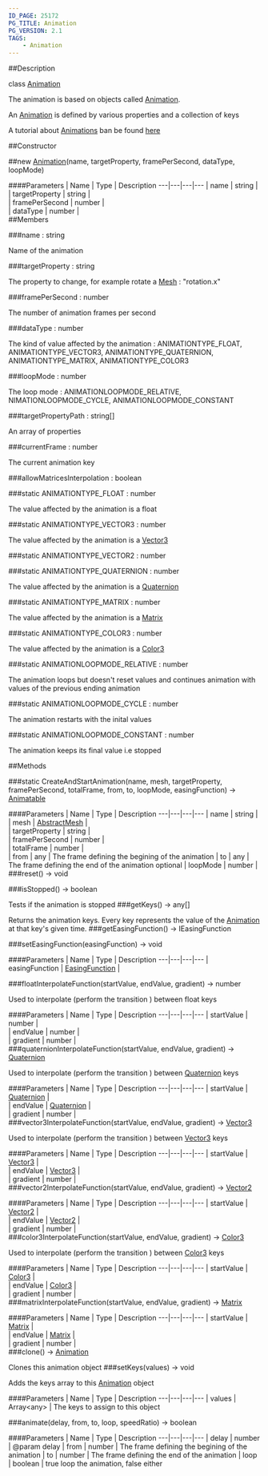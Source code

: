 ```yaml
---
ID_PAGE: 25172
PG_TITLE: Animation
PG_VERSION: 2.1
TAGS:
    - Animation
---
```

##Description

class [Animation](/classes/2.2/Animation)

The animation is based on objects called [Animation](/classes/2.2/Animation).

An [Animation](/classes/2.2/Animation) is defined by various properties and a collection of keys

A tutorial about [Animations](/classes/2.2/Animation) ban be found [here](http://doc.babylonjs.com/tutorials/07._Animations)

##Constructor

##new [Animation](/classes/2.2/Animation)(name, targetProperty, framePerSecond, dataType, loopMode)



####Parameters
 | Name | Type | Description
---|---|---|---
 | name | string |  
 | targetProperty | string |  
 | framePerSecond | number |  
 | dataType | number |  
##Members

###name : string

Name of the animation

###targetProperty : string

The property to change, for example rotate a [Mesh](/classes/2.2/Mesh) : &quot;rotation.x&quot;

###framePerSecond : number

The number of animation frames per second

###dataType : number

The kind of value affected by the animation : ANIMATIONTYPE_FLOAT, ANIMATIONTYPE_VECTOR3, ANIMATIONTYPE_QUATERNION, ANIMATIONTYPE_MATRIX, ANIMATIONTYPE_COLOR3

###loopMode : number

The loop mode : ANIMATIONLOOPMODE_RELATIVE, NIMATIONLOOPMODE_CYCLE, ANIMATIONLOOPMODE_CONSTANT

###targetPropertyPath : string[]

An array of properties

###currentFrame : number

The current animation key

###allowMatricesInterpolation : boolean



###static ANIMATIONTYPE_FLOAT : number

The value affected by the animation is a float

###static ANIMATIONTYPE_VECTOR3 : number

The value affected by the animation is a [Vector3](/classes/2.2/Vector3)

###static ANIMATIONTYPE_VECTOR2 : number



###static ANIMATIONTYPE_QUATERNION : number

The value affected by the animation is a [Quaternion](/classes/2.2/Quaternion)

###static ANIMATIONTYPE_MATRIX : number

The value affected by the animation is a [Matrix](/classes/2.2/Matrix)

###static ANIMATIONTYPE_COLOR3 : number

The value affected by the animation is a [Color3](/classes/2.2/Color3)

###static ANIMATIONLOOPMODE_RELATIVE : number

The animation loops but doesn't reset values and continues animation with values of the previous ending animation

###static ANIMATIONLOOPMODE_CYCLE : number

The animation restarts with the inital values

###static ANIMATIONLOOPMODE_CONSTANT : number

The animation keeps its final value i.e stopped

##Methods

###static CreateAndStartAnimation(name, mesh, targetProperty, framePerSecond, totalFrame, from, to, loopMode, easingFunction) &rarr; [Animatable](/classes/2.2/Animatable)



####Parameters
 | Name | Type | Description
---|---|---|---
 | name | string |  
 | mesh | [AbstractMesh](/classes/2.2/AbstractMesh) |  
 | targetProperty | string |  
 | framePerSecond | number |  
 | totalFrame | number |  
 | from | any |  The frame defining the begining of the animation
 | to | any |  The frame defining the end of the animation
optional | loopMode | number |  
###reset() &rarr; void


###isStopped() &rarr; boolean

Tests if the animation is stopped
###getKeys() &rarr; any[]

Returns the animation keys.
Every key represents the value of the [Animation](/classes/2.2/Animation) at that key's given time.
###getEasingFunction() &rarr; IEasingFunction


###setEasingFunction(easingFunction) &rarr; void



####Parameters
 | Name | Type | Description
---|---|---|---
 | easingFunction | [EasingFunction](/classes/2.2/EasingFunction) |  

###floatInterpolateFunction(startValue, endValue, gradient) &rarr; number

Used to interpolate (perform the transition ) between float keys

####Parameters
 | Name | Type | Description
---|---|---|---
 | startValue | number |  
 | endValue | number |  
 | gradient | number |  
###quaternionInterpolateFunction(startValue, endValue, gradient) &rarr; [Quaternion](/classes/2.2/Quaternion)

Used to interpolate (perform the transition ) between [Quaternion](/classes/2.2/Quaternion) keys

####Parameters
 | Name | Type | Description
---|---|---|---
 | startValue | [Quaternion](/classes/2.2/Quaternion) |  
 | endValue | [Quaternion](/classes/2.2/Quaternion) |  
 | gradient | number |  
###vector3InterpolateFunction(startValue, endValue, gradient) &rarr; [Vector3](/classes/2.2/Vector3)

Used to interpolate (perform the transition ) between [Vector3](/classes/2.2/Vector3) keys

####Parameters
 | Name | Type | Description
---|---|---|---
 | startValue | [Vector3](/classes/2.2/Vector3) |  
 | endValue | [Vector3](/classes/2.2/Vector3) |  
 | gradient | number |  
###vector2InterpolateFunction(startValue, endValue, gradient) &rarr; [Vector2](/classes/2.2/Vector2)



####Parameters
 | Name | Type | Description
---|---|---|---
 | startValue | [Vector2](/classes/2.2/Vector2) |  
 | endValue | [Vector2](/classes/2.2/Vector2) |  
 | gradient | number |  
###color3InterpolateFunction(startValue, endValue, gradient) &rarr; [Color3](/classes/2.2/Color3)

Used to interpolate (perform the transition ) between [Color3](/classes/2.2/Color3) keys

####Parameters
 | Name | Type | Description
---|---|---|---
 | startValue | [Color3](/classes/2.2/Color3) |  
 | endValue | [Color3](/classes/2.2/Color3) |  
 | gradient | number |  
###matrixInterpolateFunction(startValue, endValue, gradient) &rarr; [Matrix](/classes/2.2/Matrix)



####Parameters
 | Name | Type | Description
---|---|---|---
 | startValue | [Matrix](/classes/2.2/Matrix) |  
 | endValue | [Matrix](/classes/2.2/Matrix) |  
 | gradient | number |  
###clone() &rarr; [Animation](/classes/2.2/Animation)

Clones this animation object
###setKeys(values) &rarr; void

Adds the keys array to this [Animation](/classes/2.2/Animation) object

####Parameters
 | Name | Type | Description
---|---|---|---
 | values | Array&lt;any&gt; |  The keys to assign to this object

###animate(delay, from, to, loop, speedRatio) &rarr; boolean



####Parameters
 | Name | Type | Description
---|---|---|---
 | delay | number |  @param delay
 | from | number |  The frame defining the begining of the animation
 | to | number |  The frame defining the end of the animation
 | loop | boolean |  true loop the animation, false either
